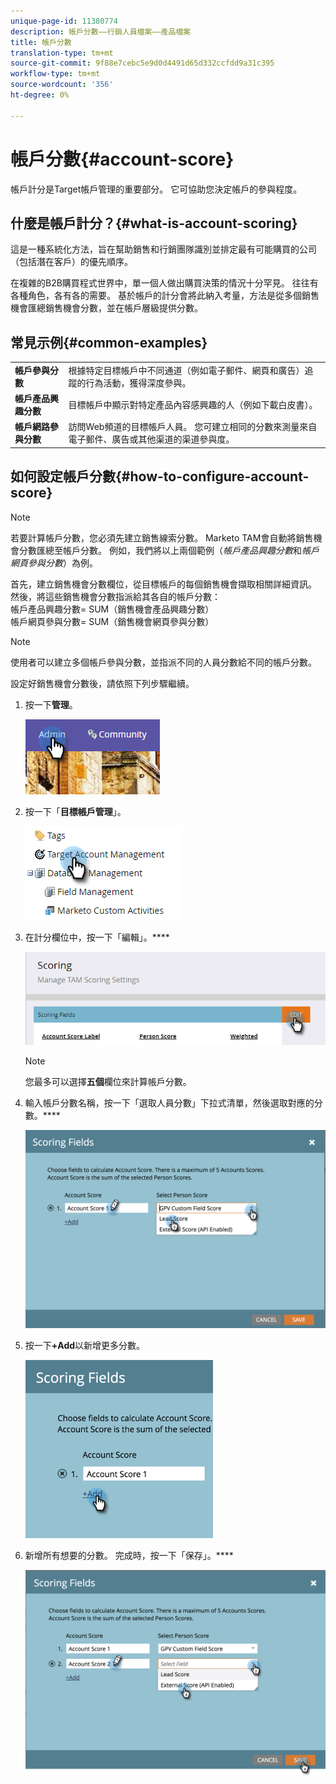 ```yaml
---
unique-page-id: 11380774
description: 帳戶分數——行銷人員檔案——產品檔案
title: 帳戶分數
translation-type: tm+mt
source-git-commit: 9f88e7cebc5e9d0d4491d65d332ccfdd9a31c395
workflow-type: tm+mt
source-wordcount: '356'
ht-degree: 0%

---
```



# 帳戶分數{#account-score}

帳戶計分是Target帳戶管理的重要部分。 它可協助您決定帳戶的參與程度。

## 什麼是帳戶計分？{#what-is-account-scoring}

這是一種系統化方法，旨在幫助銷售和行銷團隊識別並排定最有可能購買的公司（包括潛在客戶）的優先順序。

在複雜的B2B購買程式世界中，單一個人做出購買決策的情況十分罕見。 往往有各種角色，各有各的需要。 基於帳戶的計分會將此納入考量，方法是從多個銷售機會匯總銷售機會分數，並在帳戶層級提供分數。

## 常見示例{#common-examples}

<table> 
 <tbody>
  <tr>
   <td><strong>帳戶參與分數</strong></td> 
   <td>根據特定目標帳戶中不同通道（例如電子郵件、網頁和廣告）追蹤的行為活動，獲得深度參與。</td>
  </tr>
  <tr>
   <td><strong>帳戶產品興趣分數</strong></td>
   <td>目標帳戶中顯示對特定產品內容感興趣的人（例如下載白皮書）。</td> 
  </tr>
  <tr>
   <td><strong>帳戶網路參與分數</strong></td>
   <td>訪問Web頻道的目標帳戶人員。 您可建立相同的分數來測量來自電子郵件、廣告或其他渠道的渠道參與度。</td> 
  </tr>
 </tbody>
</table>

## 如何設定帳戶分數{#how-to-configure-account-score}

>[!NOTE]
>
>若要計算帳戶分數，您必須先建立銷售線索分數。 Marketo TAM會自動將銷售機會分數匯總至帳戶分數。 例如，我們將以上兩個範例（_帳戶產品興趣分數_&#x200B;和&#x200B;_帳戶網頁參與分數_）為例。
>
>首先，建立銷售機會分數欄位，從目標帳戶的每個銷售機會擷取相關詳細資訊。\
>然後，將這些銷售機會分數指派給其各自的帳戶分數：\
>帳戶產品興趣分數= SUM（銷售機會產品興趣分數）\
>帳戶網頁參與分數= SUM（銷售機會網頁參與分數）

>[!NOTE]
>
>使用者可以建立多個帳戶參與分數，並指派不同的人員分數給不同的帳戶分數。

設定好銷售機會分數後，請依照下列步驟繼續。

1. 按一下&#x200B;**管理**。

   ![](assets/one-1.png)

1. 按一下「**目標帳戶管理**」。

   ![](assets/account-score-2.png)

1. 在計分欄位中，按一下「編輯」。****

   ![](assets/account-score-3.png)

   >[!NOTE]
   >
   >您最多可以選擇&#x200B;**五個**&#x200B;欄位來計算帳戶分數。

1. 輸入帳戶分數名稱，按一下「選取人員分數」下拉式清單，然後選取對應的分數。****

   ![](assets/four.png)

1. 按一下&#x200B;**+Add**&#x200B;以新增更多分數。

   ![](assets/five.png)

1. 新增所有想要的分數。 完成時，按一下「保存」。****

   ![](assets/six.png)
